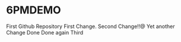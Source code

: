 # 6PMDEMO
First Github Repository
First Change.
Second Change!!@
Yet another Change
Done
Done again
Third




